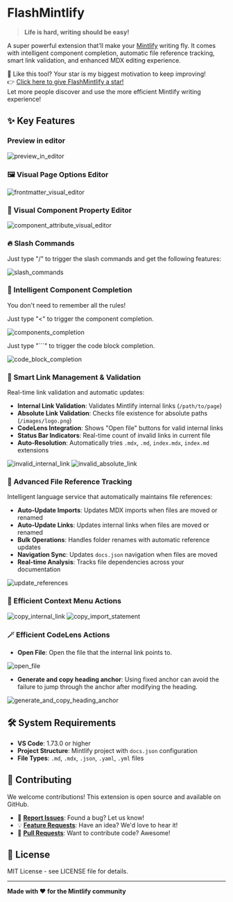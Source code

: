 # FlashMintlify

> **Life is hard, writing should be easy!**

A super powerful extension that’ll make your [Mintlify](https://mintlify.com/) writing fly. It comes with intelligent component completion, automatic file reference tracking, smart link validation, and enhanced MDX editing experience.

🌟 Like this tool? Your star is my biggest motivation to keep improving!  
👉 [Click here to give FlashMintlify a star!](https://github.com/Match-Yang/FlashMintlify)  
Let more people discover and use the more efficient Mintlify writing experience!

## ✨ Key Features

### Preview in editor

![preview_in_editor](https://raw.githubusercontent.com/Match-Yang/FlashMintlify/main/images/preview_in_editor.gif)

### 🖼️ Visual Page Options Editor

![frontmatter_visual_editor](https://raw.githubusercontent.com/Match-Yang/FlashMintlify/main/images/set-frontmatter.gif)

### 🧩 Visual Component Property Editor

![component_attribute_visual_editor](https://raw.githubusercontent.com/Match-Yang/FlashMintlify/main/images/set-properties.gif)

### 🔥 Slash Commands

Just type "/" to trigger the slash commands and get the following features:

![slash_commands](https://raw.githubusercontent.com/Match-Yang/FlashMintlify/main/images/slash_command.gif)

### 🚀 Intelligent Component Completion
You don't need to remember all the rules!

Just type "<" to trigger the component completion.

![components_completion](https://raw.githubusercontent.com/Match-Yang/FlashMintlify/main/images/components_completion.gif)

Just type "```" to trigger the code block completion.

![code_block_completion](https://raw.githubusercontent.com/Match-Yang/FlashMintlify/main/images/code_block_completion.gif)


### 🔗 Smart Link Management & Validation
Real-time link validation and automatic updates:

- **Internal Link Validation**: Validates Mintlify internal links (`/path/to/page`)
- **Absolute Link Validation**: Checks file existence for absolute paths (`/images/logo.png`)
- **CodeLens Integration**: Shows "Open file" buttons for valid internal links
- **Status Bar Indicators**: Real-time count of invalid links in current file
- **Auto-Resolution**: Automatically tries `.mdx`, `.md`, `index.mdx`, `index.md` extensions

![invalid_internal_link](https://raw.githubusercontent.com/Match-Yang/FlashMintlify/main/images/invalid_internal_link.gif)
![invalid_absolute_link](https://raw.githubusercontent.com/Match-Yang/FlashMintlify/main/images/invalid_absolute_link.gif)

### 📁 Advanced File Reference Tracking
Intelligent language service that automatically maintains file references:

- **Auto-Update Imports**: Updates MDX imports when files are moved or renamed
- **Auto-Update Links**: Updates internal links when files are moved or renamed
- **Bulk Operations**: Handles folder renames with automatic reference updates
- **Navigation Sync**: Updates `docs.json` navigation when files are moved
- **Real-time Analysis**: Tracks file dependencies across your documentation

![update_references](https://raw.githubusercontent.com/Match-Yang/FlashMintlify/main/images/update_references.gif)

### 🎯 Efficient Context Menu Actions

![copy_internal_link](https://raw.githubusercontent.com/Match-Yang/FlashMintlify/main/images/copy_internal_link.gif)
![copy_import_statement](https://raw.githubusercontent.com/Match-Yang/FlashMintlify/main/images/copy_import_statement.gif)

### 🪄 Efficient CodeLens Actions

- **Open File**: Open the file that the internal link points to.

![open_file](https://raw.githubusercontent.com/Match-Yang/FlashMintlify/main/images/open_file.gif)

- **Generate and copy heading anchor**:  Using fixed anchor can avoid the failure to jump through the anchor after modifying the heading.

![generate_and_copy_heading_anchor](https://raw.githubusercontent.com/Match-Yang/FlashMintlify/main/images/generate_and_copy_heading_anchor.gif)


## 🛠️ System Requirements

- **VS Code**: 1.73.0 or higher
- **Project Structure**: Mintlify project with `docs.json` configuration
- **File Types**: `.md`, `.mdx`, `.json`, `.yaml`, `.yml` files

## 🤝 Contributing

We welcome contributions! This extension is open source and available on GitHub.

- 🐛 [**Report Issues**](https://github.com/Match-Yang/FlashMintlify/issues/new): Found a bug? Let us know!
- 💡 [**Feature Requests**](https://github.com/Match-Yang/FlashMintlify/issues/new): Have an idea? We'd love to hear it!
- 🔧 [**Pull Requests**](https://github.com/Match-Yang/FlashMintlify/pulls): Want to contribute code? Awesome!

## 📄 License

MIT License - see LICENSE file for details.

---

**Made with ❤️ for the Mintlify community**
